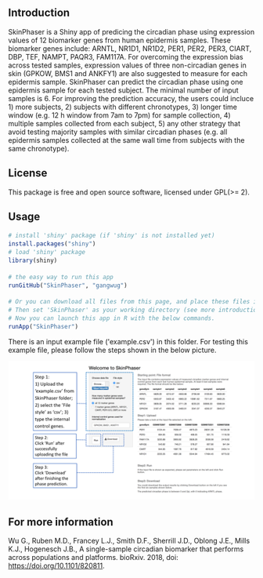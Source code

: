 ## Introduction

SkinPhaser is a Shiny app of predicing the circadian phase using expression values of 12 biomarker genes from human epidermis samples. These biomarker genes include: ARNTL, NR1D1, NR1D2, PER1, PER2, PER3, CIART, DBP, TEF, NAMPT, PAQR3, FAM117A. For overcoming the expression bias across tested samples, expression values of three non-circadian genes in skin (GPKOW, BMS1 and ANKFY1) are also suggested to measure for each epidermis sample. SkinPhaser can predict the circadian phase using one epidermis sample for each tested subject. The minimal number of input samples is 6. For improving the prediction accuracy, the users could incluce 1) more subjects, 2) subjects with different chronotypes, 3) longer time window (e.g. 12 h window from 7am to 7pm) for sample collection, 4) multiple samples collected from each subject, 5) any other strategy that avoid testing majority samples with similar circadian phases (e.g. all epidermis samples collected at the same wall time from subjects with the same chronotype). 

## License
This package is free and open source software, licensed under GPL(>= 2).
 
## Usage
```r
# install 'shiny' package (if 'shiny' is not installed yet)
install.packages("shiny")
# load 'shiny' package
library(shiny)

# the easy way to run this app 
runGitHub("SkinPhaser", "gangwug")

# Or you can download all files from this page, and place these files into an directory named 'SkinPhaser'. 
# Then set 'SkinPhaser' as your working directory (see more introduction about working directory-http://shiny.rstudio.com/tutorial/quiz/). 
# Now you can launch this app in R with the below commands.
runApp("SkinPhaser")

```
There is an input example file ('example.csv') in this folder. For testing this example file, please follow the steps shown in the below picture. 

![](SkinPhaserDemo.png)


## For more information
Wu G., Ruben M.D., Francey L.J., Smith D.F., Sherrill J.D., Oblong J.E., Mills K.J., Hogenesch J.B., A single-sample circadian biomarker that performs across populations and platforms. bioRxiv. 2018, doi: https://doi.org/10.1101/820811.
